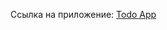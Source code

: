 Ссылка на приложение: [Todo App](https://todoapplication-nuwi10m2f-vladislavs-projects-e694ec28.vercel.app)
